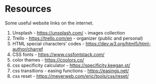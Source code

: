 # Resources
Some useful website links on the internet.

1. Unsplash - https://unsplash.com/ - images collection
2. Trello - https://trello.com/en - organizer (public and personal)
3. HTML special characters' codes - https://dev.w3.org/html5/html-author/charref
4. CSS fonts - https://www.cssfontstack.com/
5. color themes - https://coolors.co/
6. css specificity calculator - https://specificity.keegan.st/
7. css transitions - easing functions - https://easings.net/
8. css reset - https://meyerweb.com/eric/tools/css/reset/
